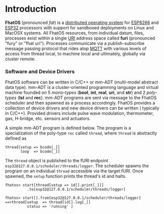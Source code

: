 # Introduction

**FhatOS** (pronounced _fat_) is
a [distributed operating system](https://en.wikipedia.org/wiki/Distributed_operating_system)
for [ESP8266](https://en.wikipedia.org/wiki/ESP8266) and [ESP32](https://en.wikipedia.org/wiki/ESP32) processors with
support for sandboxed deployments on Linux and MacOSX systems. All FhatOS resources, from individual datum, files,
processes exist within a single [URI](https://en.wikipedia.org/wiki/Uniform_Resource_Identifier) address space called
**furi** (pronounced "fury" or "fhat uri"). Processes communicate via a publish-subscribe message passing protocol that
rides atop [MQTT](https://en.wikipedia.org/wiki/MQTT) with various levels of access from thread local, to machine local
and ultimately, globally via cluster remote.

### Software and Device Drivers

FhatOS software can be written in C/C++ or mm-ADT (multi-model abstract data type). mm-ADT is a cluster-oriented
programming language and virtual machine founded on 5 _mono-types_ (**bool**, **int**, **real**, **uri**, and **str**)
and 2 _poly-types_ (**lst** and **rec**). mm-ADT programs are sent via message to the FhatOS scheduler and then spawned
as a process accordingly. FhatOS provides a collection of device drivers and new device drivers can be written (
typically in C/C++). Provided drivers include pulse wave modulation, thermometer, gas, H-bridge, etc. sensors and
actuators.

A simple mm-ADT program is defined below. The program is a specialization of the poly-type `rec` called `thread`,
where `thread` is abstractly defined as

~~~~~~~~~~~~~~~{.cpp}
thread[setup => bcode[_]]
       loop  => bcode[_]]
~~~~~~~~~~~~~~~

The `thread` object is published to the fURI endpoint `esp32@127.0.0.1/scheduler/threads/logger`. The scheduler spawns
the program on an individual `thread` accessible via the target fURI. Once spawned, the `setup` function prints the
thread's id and halts.

~~~~~~~~~~~~~~~{.cpp}
fhatos> start[thread[setup => id[].print[_]]]
          .to[esp32@127.0.0.1/scheduler/threads/logger]    
~~~~~~~~~~~~~~~

~~~~~~~~~~~~~~~{.cpp}
fhatos> start[].from[esp32@127.0.0.1/scheduler/threads/logger]
==>thread[setup  => thread[id[].log[_]]
          status => 'running' ]
~~~~~~~~~~~~~~~

